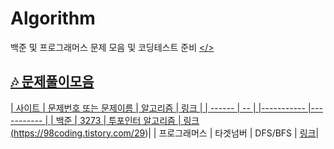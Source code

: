 # Algorithm
백준 및 프로그래머스 문제 모음 및 코딩테스트 준비
<a href="#"></>

##  🎶 문제풀이모음
| 사이트 | 문제번호 또는 문제이름 | 알고리즘 | 링크 | 
| ------ | -- | |----------- |----------- |
| 백준 | 3273 | 투포인터 알고리즘 | 링크(https://98coding.tistory.com/29)|
| 프로그래머스 | 타겟넘버 | DFS/BFS | [링크](https://98coding.tistory.com/26)|